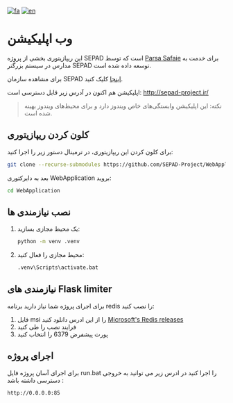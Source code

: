 [![fa](https://img.shields.io/badge/lang-fa-blue.svg)](https://github.com/SEPAD-Project/WebApplication/blob/main/README.fa.md)
[![en](https://img.shields.io/badge/lang-en-red.svg)](https://github.com/SEPAD-Project/WebApplication/blob/main/README.md)
# وب اپلیکیشن
این ریپازیتوری بخشی از پروژه SEPAD است که توسط [Parsa Safaie](https://github.com/parsasafaie) برای خدمت به مدارس در سیستم بزرگتر SEPAD توسعه داده شده است.

برای مشاهده سازمان SEPAD [اینجا](https://github.com/SEPAD-Project) کلیک کنید.

اپلیکیشن هم اکنون در آدرس زیر قابل دسترسی است:
http://sepad-project.ir/

> نکته: این اپلیکیشن وابستگی‌های خاص ویندوز دارد و برای محیط‌های ویندوز بهینه شده است.

## کلون کردن ریپازیتوری
برای کلون کردن این ریپازیتوری، در ترمینال دستور زیر را اجرا کنید:
```bash
git clone --recurse-submodules https://github.com/SEPAD-Project/WebApplication.git
```
بعد به دایرکتوری WebApplication بروید:
```bash
cd WebApplication
```

## نصب نیازمندی ها
   1. یک محیط مجازی بسازید:
      ```bash
      python -m venv .venv
      ```

   2. محیط مجازی را فعال کنید:
      ```bash
      .venv\Scripts\activate.bat
      ```

## نیازمندی های Flask limiter
برای اجرای پروژه شما نیاز دارید برنامه redis را نصب کنید:
   1. فایل msi را از این ادرس دانلود کنید [Microsoft's Redis releases](https://github.com/microsoftarchive/redis/releases)
   2. فرایند نصب را طی کنید
   3. پورت پیشفرض 6379 را انتخاب کنید


## اجرای پروژه
برای اجرای آسان پروژه فایل run.bat را اجرا کنید
در ادرس زیر می توانید به خروجی دسترسی داشته باشد :
```
http://0.0.0.0:85
```
